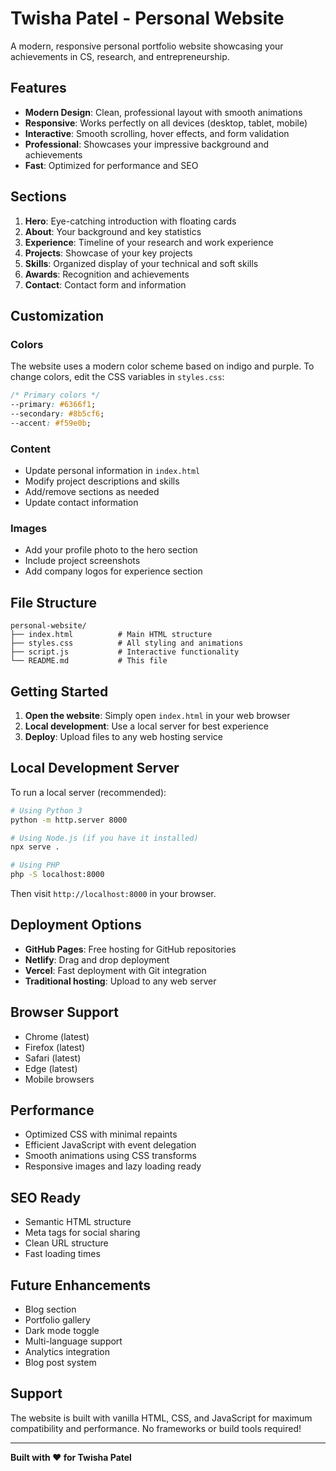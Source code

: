 # Twisha Patel - Personal Website

A modern, responsive personal portfolio website showcasing your achievements in CS, research, and entrepreneurship.

## Features

- **Modern Design**: Clean, professional layout with smooth animations
- **Responsive**: Works perfectly on all devices (desktop, tablet, mobile)
- **Interactive**: Smooth scrolling, hover effects, and form validation
- **Professional**: Showcases your impressive background and achievements
- **Fast**: Optimized for performance and SEO

## Sections

1. **Hero**: Eye-catching introduction with floating cards
2. **About**: Your background and key statistics
3. **Experience**: Timeline of your research and work experience
4. **Projects**: Showcase of your key projects
5. **Skills**: Organized display of your technical and soft skills
6. **Awards**: Recognition and achievements
7. **Contact**: Contact form and information

## Customization

### Colors
The website uses a modern color scheme based on indigo and purple. To change colors, edit the CSS variables in `styles.css`:

```css
/* Primary colors */
--primary: #6366f1;
--secondary: #8b5cf6;
--accent: #f59e0b;
```

### Content
- Update personal information in `index.html`
- Modify project descriptions and skills
- Add/remove sections as needed
- Update contact information

### Images
- Add your profile photo to the hero section
- Include project screenshots
- Add company logos for experience section

## File Structure

```
personal-website/
├── index.html          # Main HTML structure
├── styles.css          # All styling and animations
├── script.js           # Interactive functionality
└── README.md           # This file
```

## Getting Started

1. **Open the website**: Simply open `index.html` in your web browser
2. **Local development**: Use a local server for best experience
3. **Deploy**: Upload files to any web hosting service

## Local Development Server

To run a local server (recommended):

```bash
# Using Python 3
python -m http.server 8000

# Using Node.js (if you have it installed)
npx serve .

# Using PHP
php -S localhost:8000
```

Then visit `http://localhost:8000` in your browser.

## Deployment Options

- **GitHub Pages**: Free hosting for GitHub repositories
- **Netlify**: Drag and drop deployment
- **Vercel**: Fast deployment with Git integration
- **Traditional hosting**: Upload to any web server

## Browser Support

- Chrome (latest)
- Firefox (latest)
- Safari (latest)
- Edge (latest)
- Mobile browsers

## Performance

- Optimized CSS with minimal repaints
- Efficient JavaScript with event delegation
- Smooth animations using CSS transforms
- Responsive images and lazy loading ready

## SEO Ready

- Semantic HTML structure
- Meta tags for social sharing
- Clean URL structure
- Fast loading times

## Future Enhancements

- Blog section
- Portfolio gallery
- Dark mode toggle
- Multi-language support
- Analytics integration
- Blog post system

## Support

The website is built with vanilla HTML, CSS, and JavaScript for maximum compatibility and performance. No frameworks or build tools required!

---

**Built with ❤️ for Twisha Patel** 